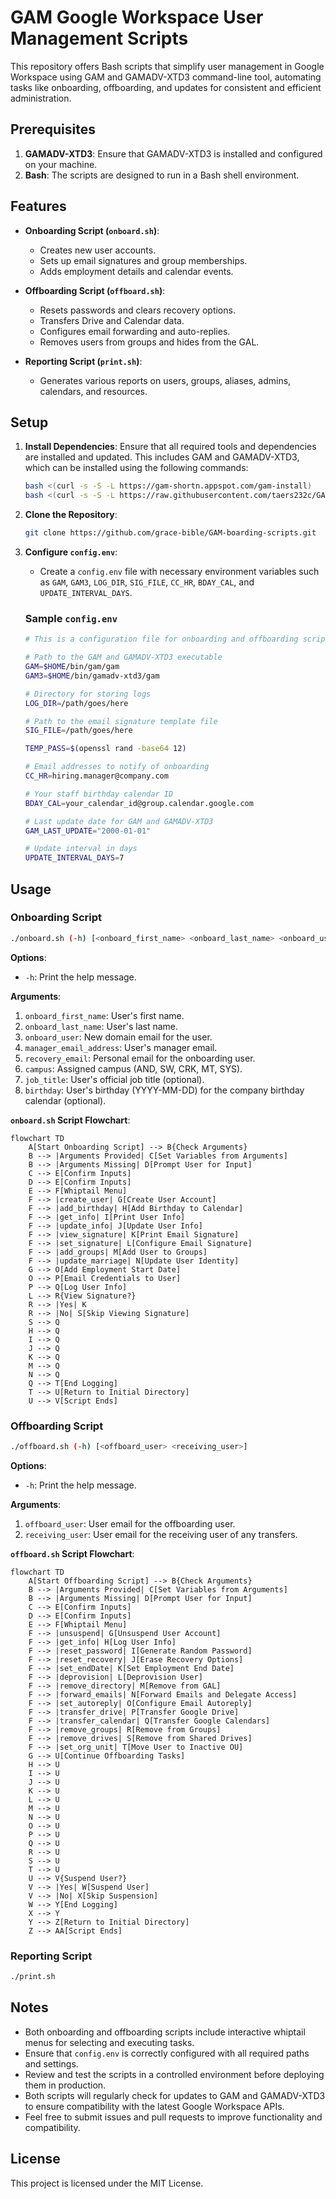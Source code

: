 # GAM Google Workspace User Management Scripts

This repository offers Bash scripts that simplify user management in Google Workspace using GAM and GAMADV-XTD3 command-line tool, automating tasks like onboarding, offboarding, and updates for consistent and efficient administration.

## Prerequisites

1. **GAMADV-XTD3**: Ensure that GAMADV-XTD3 is installed and configured on your machine.
2. **Bash**: The scripts are designed to run in a Bash shell environment.

## Features

- **Onboarding Script (`onboard.sh`)**:

  - Creates new user accounts.
  - Sets up email signatures and group memberships.
  - Adds employment details and calendar events.

- **Offboarding Script (`offboard.sh`)**:

  - Resets passwords and clears recovery options.
  - Transfers Drive and Calendar data.
  - Configures email forwarding and auto-replies.
  - Removes users from groups and hides from the GAL.

- **Reporting Script (`print.sh`)**:
  - Generates various reports on users, groups, aliases, admins, calendars, and resources.

## Setup

1. **Install Dependencies**:
   Ensure that all required tools and dependencies are installed and updated. This includes GAM and GAMADV-XTD3, which can be installed using the following commands:

   ```bash
   bash <(curl -s -S -L https://gam-shortn.appspot.com/gam-install)
   bash <(curl -s -S -L https://raw.githubusercontent.com/taers232c/GAMADV-XTD3/master/src/gam-install.sh)
   ```

2. **Clone the Repository**:

   ```bash
   git clone https://github.com/grace-bible/GAM-boarding-scripts.git
   ```

3. **Configure `config.env`**:

   - Create a `config.env` file with necessary environment variables such as `GAM`, `GAM3`, `LOG_DIR`, `SIG_FILE`, `CC_HR`, `BDAY_CAL`, and `UPDATE_INTERVAL_DAYS`.

   ### Sample `config.env`

   ```bash
   # This is a configuration file for onboarding and offboarding scripts

   # Path to the GAM and GAMADV-XTD3 executable
   GAM=$HOME/bin/gam/gam
   GAM3=$HOME/bin/gamadv-xtd3/gam

   # Directory for storing logs
   LOG_DIR=/path/goes/here

   # Path to the email signature template file
   SIG_FILE=/path/goes/here

   TEMP_PASS=$(openssl rand -base64 12)

   # Email addresses to notify of onboarding
   CC_HR=hiring.manager@company.com

   # Your staff birthday calendar ID
   BDAY_CAL=your_calendar_id@group.calendar.google.com

   # Last update date for GAM and GAMADV-XTD3
   GAM_LAST_UPDATE="2000-01-01"

   # Update interval in days
   UPDATE_INTERVAL_DAYS=7
   ```

## Usage

### Onboarding Script

```bash
./onboard.sh (-h) [<onboard_first_name> <onboard_last_name> <onboard_user> <manager_email_address> <recovery_email> <campus> <job_title> <birthday>]
```

**Options**:

- `-h`: Print the help message.

**Arguments**:

1. `onboard_first_name`: User's first name.
2. `onboard_last_name`: User's last name.
3. `onboard_user`: New domain email for the user.
4. `manager_email_address`: User's manager email.
5. `recovery_email`: Personal email for the onboarding user.
6. `campus`: Assigned campus (AND, SW, CRK, MT, SYS).
7. `job_title`: User's official job title (optional).
8. `birthday`: User's birthday (YYYY-MM-DD) for the company birthday calendar (optional).

**`onboard.sh` Script Flowchart**:

```mermaid
flowchart TD
    A[Start Onboarding Script] --> B{Check Arguments}
    B --> |Arguments Provided| C[Set Variables from Arguments]
    B --> |Arguments Missing| D[Prompt User for Input]
    C --> E[Confirm Inputs]
    D --> E[Confirm Inputs]
    E --> F[Whiptail Menu]
    F --> |create_user| G[Create User Account]
    F --> |add_birthday| H[Add Birthday to Calendar]
    F --> |get_info| I[Print User Info]
    F --> |update_info| J[Update User Info]
    F --> |view_signature| K[Print Email Signature]
    F --> |set_signature| L[Configure Email Signature]
    F --> |add_groups| M[Add User to Groups]
    F --> |update_marriage| N[Update User Identity]
    G --> O[Add Employment Start Date]
    O --> P[Email Credentials to User]
    P --> Q[Log User Info]
    L --> R{View Signature?}
    R --> |Yes| K
    R --> |No| S[Skip Viewing Signature]
    S --> Q
    H --> Q
    I --> Q
    J --> Q
    K --> Q
    M --> Q
    N --> Q
    Q --> T[End Logging]
    T --> U[Return to Initial Directory]
    U --> V[Script Ends]
```

### Offboarding Script

```bash
./offboard.sh (-h) [<offboard_user> <receiving_user>]
```

**Options**:

- `-h`: Print the help message.

**Arguments**:

1. `offboard_user`: User email for the offboarding user.
2. `receiving_user`: User email for the receiving user of any transfers.

**`offboard.sh` Script Flowchart**:

```mermaid
flowchart TD
    A[Start Offboarding Script] --> B{Check Arguments}
    B --> |Arguments Provided| C[Set Variables from Arguments]
    B --> |Arguments Missing| D[Prompt User for Input]
    C --> E[Confirm Inputs]
    D --> E[Confirm Inputs]
    E --> F[Whiptail Menu]
    F --> |unsuspend| G[Unsuspend User Account]
    F --> |get_info| H[Log User Info]
    F --> |reset_password| I[Generate Random Password]
    F --> |reset_recovery| J[Erase Recovery Options]
    F --> |set_endDate| K[Set Employment End Date]
    F --> |deprovision| L[Deprovision User]
    F --> |remove_directory| M[Remove from GAL]
    F --> |forward_emails| N[Forward Emails and Delegate Access]
    F --> |set_autoreply| O[Configure Email Autoreply]
    F --> |transfer_drive| P[Transfer Google Drive]
    F --> |transfer_calendar| Q[Transfer Google Calendars]
    F --> |remove_groups| R[Remove from Groups]
    F --> |remove_drives| S[Remove from Shared Drives]
    F --> |set_org_unit| T[Move User to Inactive OU]
    G --> U[Continue Offboarding Tasks]
    H --> U
    I --> U
    J --> U
    K --> U
    L --> U
    M --> U
    N --> U
    O --> U
    P --> U
    Q --> U
    R --> U
    S --> U
    T --> U
    U --> V{Suspend User?}
    V --> |Yes| W[Suspend User]
    V --> |No| X[Skip Suspension]
    W --> Y[End Logging]
    X --> Y
    Y --> Z[Return to Initial Directory]
    Z --> AA[Script Ends]
```

### Reporting Script

```bash
./print.sh
```

## Notes

- Both onboarding and offboarding scripts include interactive whiptail menus for selecting and executing tasks.
- Ensure that `config.env` is correctly configured with all required paths and settings.
- Review and test the scripts in a controlled environment before deploying them in production.
- Both scripts will regularly check for updates to GAM and GAMADV-XTD3 to ensure compatibility with the latest Google Workspace APIs.
- Feel free to submit issues and pull requests to improve functionality and compatibility.

## License

This project is licensed under the MIT License.

